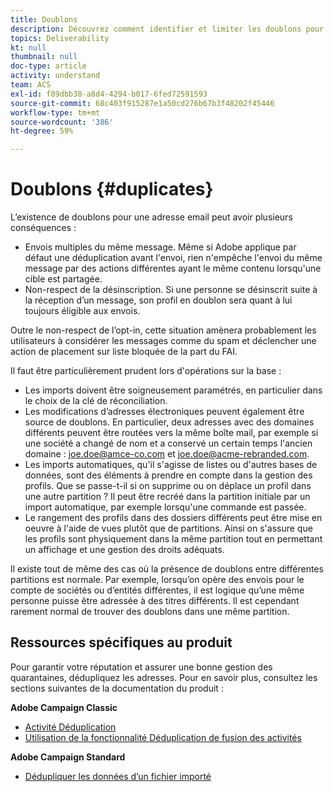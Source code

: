 ```yaml
---
title: Doublons
description: Découvrez comment identifier et limiter les doublons pour améliorer la délivrabilité.
topics: Deliverability
kt: null
thumbnail: null
doc-type: article
activity: understand
team: ACS
exl-id: f89dbb38-a8d4-4294-b017-6fed72591593
source-git-commit: 68c403f915287e1a50cd276b67b3f48202f45446
workflow-type: tm+mt
source-wordcount: '386'
ht-degree: 59%

---
```


# Doublons {#duplicates}

L’existence de doublons pour une adresse email peut avoir plusieurs conséquences :

* Envois multiples du même message. Même si Adobe applique par défaut une déduplication avant l&#39;envoi, rien n&#39;empêche l&#39;envoi du même message par des actions différentes ayant le même contenu lorsqu&#39;une cible est partagée.
* Non-respect de la désinscription. Si une personne se désinscrit suite à la réception d’un message, son profil en doublon sera quant à lui toujours éligible aux envois.

Outre le non-respect de l’opt-in, cette situation amènera probablement les utilisateurs à considérer les messages comme du spam et déclencher une action de placement sur liste bloquée de la part du FAI.

Il faut être particulièrement prudent lors d&#39;opérations sur la base :

* Les imports doivent être soigneusement paramétrés, en particulier dans le choix de la clé de réconciliation.
* Les modifications d’adresses électroniques peuvent également être source de doublons. En particulier, deux adresses avec des domaines différents peuvent être routées vers la même boîte mail, par exemple si une société a changé de nom et a conservé un certain temps l&#39;ancien domaine : joe.doe@amce-co.com et joe.doe@acme-rebranded.com.
* Les imports automatiques, qu&#39;il s&#39;agisse de listes ou d&#39;autres bases de données, sont des éléments à prendre en compte dans la gestion des profils. Que se passe-t-il si on supprime ou on déplace un profil dans une autre partition ? Il peut être recréé dans la partition initiale par un import automatique, par exemple lorsqu&#39;une commande est passée.
* Le rangement des profils dans des dossiers différents peut être mise en oeuvre à l&#39;aide de vues plutôt que de partitions. Ainsi on s&#39;assure que les profils sont physiquement dans la même partition tout en permettant un affichage et une gestion des droits adéquats.

Il existe tout de même des cas où la présence de doublons entre différentes partitions est normale. Par exemple, lorsqu’on opère des envois pour le compte de sociétés ou d’entités différentes, il est logique qu’une même personne puisse être adressée à des titres différents. Il est cependant rarement normal de trouver des doublons dans une même partition.

## Ressources spécifiques au produit

Pour garantir votre réputation et assurer une bonne gestion des quarantaines, dédupliquez les adresses. Pour en savoir plus, consultez les sections suivantes de la documentation du produit :

**Adobe Campaign Classic**

* [Activité Déduplication](https://experienceleague.adobe.com/docs/campaign-classic/using/automating-with-workflows/targeting-activities/deduplication.html)
* [Utilisation de la fonctionnalité Déduplication de fusion des activités](https://experienceleague.adobe.com/docs/campaign-classic/using/automating-with-workflows/use-cases/data-management/deduplication-merge.html?lang=fr)

**Adobe Campaign Standard**

* [Dédupliquer les données d’un fichier importé](https://experienceleague.adobe.com/docs/campaign-standard/using/managing-processes-and-data/workflow-use-case/data-management/deduplicating-data-imported-file.html)
